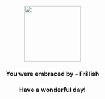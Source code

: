 <p align="center">
    <img src="https://raw.githubusercontent.com/PokeAPI/sprites/master/sprites/pokemon/592.png" width="150" height="150">
</p>
<h3 align="center">You were embraced by - <b>Frillish</b></h3>
<h3 align="center">Have a wonderful day!</h3>
